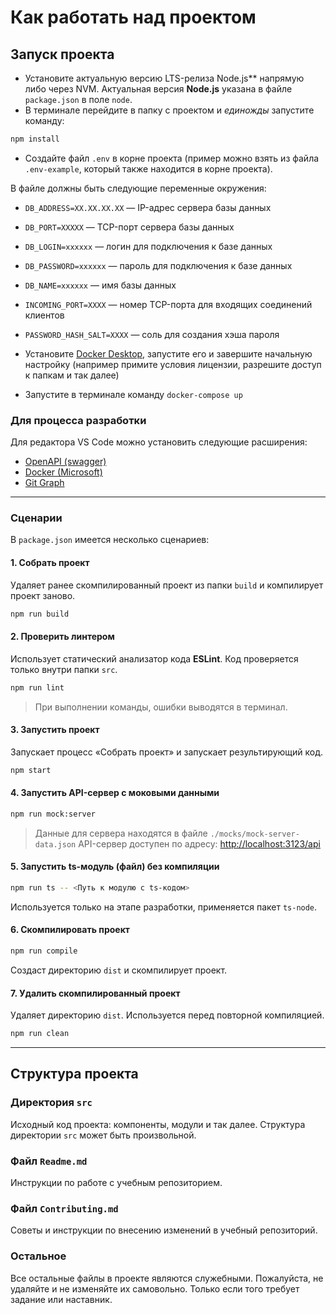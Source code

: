 # Как работать над проектом

## Запуск проекта

- Установите актуальную версию LTS-релиза Node.js** напрямую либо через NVM. Актуальная версия **Node.js** указана в файле `package.json` в поле `node`.
- В терминале перейдите в папку с проектом и _единожды_ запустите команду:

```bash
npm install
```

- Создайте файл `.env` в корне проекта (пример можно взять из файла `.env-example`, который также находится в корне проекта).

В файле должны быть следующие переменные окружения:

  - `DB_ADDRESS=XX.XX.XX.XX` — IP-адрес сервера базы данных
  - `DB_PORT=XXXXX` — TCP-порт сервера базы данных
  - `DB_LOGIN=xxxxxx` — логин для подключения к базе данных
  - `DB_PASSWORD=xxxxxx` — пароль для подключения к базе данных
  - `DB_NAME=xxxxxx` — имя базы данных
  - `INCOMING_PORT=XXXX` — номер TCP-порта для входящих соединений клиентов
  - `PASSWORD_HASH_SALT=XXXX` — соль для создания хэша пароля

- Установите [Docker Desktop](https://docs.docker.com/desktop/), запустите его и завершите начальную настройку (например примите условия лицензии, разрешите доступ к папкам и так далее)
- Запустите в терминале команду `docker-compose up`

### Для процесса разработки

Для редактора VS Code можно установить следующие расширения:

- [OpenAPI (swagger)](https://marketplace.visualstudio.com/items?itemName=42Crunch.vscode-openapi)
- [Docker (Microsoft)](https://github.com/microsoft/vscode-docker)
- [Git Graph](https://github.com/mhutchie/vscode-git-graph)

---

### Сценарии

В `package.json` имеется несколько сценариев:

#### 1. Собрать проект

Удаляет ранее скомпилированный проект из папки `build` и компилирует проект заново.

```bash
npm run build
```

#### 2. Проверить линтером

Использует статический анализатор кода **ESLint**. Код проверяется только внутри папки `src`.

```bash
npm run lint
```

> При выполнении команды, ошибки выводятся в терминал.


#### 3. Запустить проект
Запускает процесс «Собрать проект» и запускает результирующий код.

```bash
npm start
```

#### 4. Запустить API-сервер с моковыми данными

```bash
npm run mock:server
```

> Данные для сервера находятся в файле `./mocks/mock-server-data.json`
> API-сервер доступен по адресу: [http://localhost:3123/api](http://localhost:3123/api)

#### 5. Запустить ts-модуль (файл) без компиляции

```bash
npm run ts -- <Путь к модулю с ts-кодом>
```

Используется только на этапе разработки, применяется пакет `ts-node`.

#### 6. Скомпилировать проект

```bash
npm run compile
```

Создаст директорию `dist` и скомпилирует проект.

#### 7. Удалить скомпилированный проект

Удаляет директорию `dist`. Используется перед повторной компиляцией.

```bash
npm run clean
```

---

## Структура проекта

### Директория `src`

Исходный код проекта: компоненты, модули и так далее. Структура директории `src` может быть произвольной.

### Файл `Readme.md`

Инструкции по работе с учебным репозиторием.

### Файл `Contributing.md`

Советы и инструкции по внесению изменений в учебный репозиторий.

### Остальное

Все остальные файлы в проекте являются служебными. Пожалуйста, не удаляйте и не изменяйте их самовольно. Только если того требует задание или наставник.
